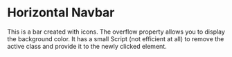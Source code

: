 # Horizontal Navbar
This is a bar created with icons. The overflow property allows you to display the background color.
It has a small Script (not efficient at all) to remove the active class and provide it to the newly clicked element.